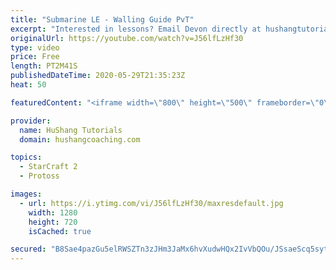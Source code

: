 ```yaml
---
title: "Submarine LE - Walling Guide PvT"
excerpt: "Interested in lessons? Email Devon directly at hushangtutorials@outlook.com ------------------------------------------------------------------------------------------------------- Want to support HuShang Tutorials directly? Patreon is a website where you can contribute a monthly donation that will help"
originalUrl: https://youtube.com/watch?v=J56lfLzHf30
type: video
price: Free
length: PT2M41S
publishedDateTime: 2020-05-29T21:35:23Z
heat: 50

featuredContent: "<iframe width=\"800\" height=\"500\" frameborder=\"0\" src=\"https://www.youtube.com/embed/J56lfLzHf30\" allow=\"accelerometer; autoplay; encrypted-media; gyroscope; picture-in-picture\" allowfullscreen></iframe>"

provider:
  name: HuShang Tutorials
  domain: hushangcoaching.com

topics:
  - StarCraft 2
  - Protoss

images:
  - url: https://i.ytimg.com/vi/J56lfLzHf30/maxresdefault.jpg
    width: 1280
    height: 720
    isCached: true

secured: "B8Sae4pazGu5elRWSZTn3zJHm3JaMx6hvXudwHQx2IvVbQOu/JSsaeScq5sytwArT5/LkbdQoYtS3XXvnN9zqHSB5v4WKnam2BnN/8SEDBGhIf0Hcgb9PHqccZiQzEk5+ZxCG3hOFKUlCHjorPGisMVZUhtVrYjz5TsoZc0gcPZhY4Z0MhBs3gCZLtWeH7zbv42eYygPk3ihYGSE3Qor6iNckcicNrI9YBjAYEuEQAkxxTlWNVrsHJue4objEDpagFSpp+8osGw6o+nwI0EsPtbxAkDT2ZlzZ06rFcPDaUPrYTXH7pFM/1ue58wKHUZiAReD21e2J1JYPNk8O6dzPZlAzce/sw6LUvGZR8Tgvk1BjPhdxnQXi1KhSXYh4ejOdHmJrkM1mPbl0/zgoh3SNZ4DabY6I2jLpais9kd0PNY=;PvqPXMGmS/ylxzOu33torA=="
---
```


